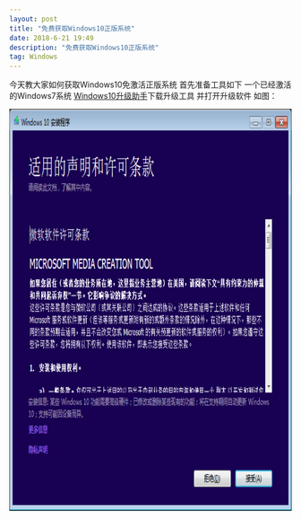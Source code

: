 ```yaml
---
layout: post
title: "免费获取Windows10正版系统"
date: 2018-6-21 19:49
description: "免费获取Windows10正版系统"
tag: Windows
---
```


今天教大家如何获取Windows10免激活正版系统  首先准备工具如下 一个已经激活的Windows7系统    [Windows10升级助手](https://www.microsoft.com/zh-cn/software-download/windows10?OCID=WIP_r_Win10_Body_AddPC)下载升级工具 并打开升级软件
如图：
<div align="center">
<img src="/images/image/0000.png" height="716" width="561"/>
</div>
